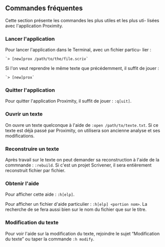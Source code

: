 ## Commandes fréquentes

Cette section présente les commandes les plus utiles et les plus uti-
lisées avec l'application Proximity.

### Lancer l'application

Pour lancer l'application dans le Terminal, avec un fichier particu-
lier :

    `> [new]prox /path/to/the/file.scriv`

Si l'on veut reprendre le même texte que précédemment, il suffit de
jouer :

    `> [new]prox`

### Quitter l'application

Pour quitter l'application Proximity, il suffit de jouer : `:q[uit]`.

### Ouvrir un texte

On ouvre un texte quelconque à l'aide de `:open /path/to/texte.txt`.
Si ce texte est déjà passé par Proximity, on utilisera son ancienne
analyse et ses modifications.

### Reconstruire un texte

Après travail sur le texte on peut demander sa reconstruction à
l'aide de la commnande : `:rebuild`. Si c'est un projet Scrivener,
il sera entièrement reconstruit fichier par fichier.

### Obtenir l'aide

Pour afficher cette aide : `:h[elp]`.

Pour afficher un fichier d'aide particulier :
`:h[elp] <portion nom>`. La recherche de <portion nom> se fera aussi
bien sur le nom du fichier que sur le titre.

### Modification du texte

Pour voir l'aide sur la modification du texte, rejoindre le sujet
“Modification du texte” ou taper la commande `:h modify`.

